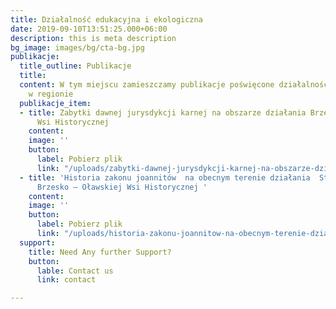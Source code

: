```yaml
---
title: Działalność edukacyjna i ekologiczna
date: 2019-09-10T13:51:25.000+06:00
description: this is meta description
bg_image: images/bg/cta-bg.jpg
publikacje:
  title_outline: Publikacje
  title: 
  content: W tym miejscu zamieszczamy publikacje poświęcone działalności ekologicznej
    w regionie
  publikacje_item:
  - title: Zabytki dawnej jurysdykcji karnej na obszarze działania Brzesko-Oławskiej
      Wsi Historycznej
    content: 
    image: ''
    button:
      label: Pobierz plik
      link: "/uploads/zabytki-dawnej-jurysdykcji-karnej-na-obszarze-dzialania-brzesko-olawskiej-wsi-historycznej.pdf"
  - title: 'Historia zakonu joannitów  na obecnym terenie działania  Stowarzyszenia
      Brzesko – Oławskiej Wsi Historycznej '
    content: 
    image: ''
    button:
      label: Pobierz plik
      link: "/uploads/historia-zakonu-joannitow-na-obecnym-terenie-dzialania-stowarzyszenia-brzesko-olawskiej-wsi-historycznej.pdf"
  support:
    title: Need Any further Support?
    button:
      lable: Contact us
      link: contact

---
```

